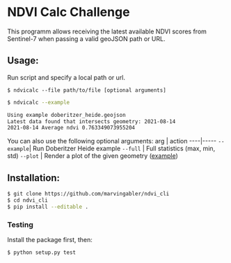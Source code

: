 # NDVI Calc Challenge

This programm allows receiving the latest available NDVI scores
from Sentinel-7 when passing a valid geoJSON path or URL.

## Usage:
Run script and specify a local path or url.

`$ ndvicalc --file path/to/file [optional arguments]`

```bash
$ ndvicalc --example

Using example doberitzer_heide.geojson
Latest data found that intersects geometry: 2021-08-14
2021-08-14 Average ndvi 0.763349073955204
```

You can also use the following optional arguments:
arg | action
----|-----
`--example`| Run Doberitzer Heide example
`--full` | Full statistics (max, min, std) 
`--plot` | Render a plot of the given geometry ([example](example/plot.png))

## Installation:
```bash
$ git clone https://github.com/marvingabler/ndvi_cli
$ cd ndvi_cli
$ pip install --editable .
```

### Testing
Install the package first, then:
```
$ python setup.py test
```
